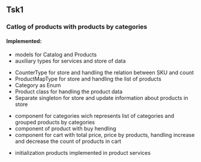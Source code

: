 ## Tsk1
### Catlog of products with products by categories

#### Implemented:

* models for Catalog and Products
* auxiliary types for services and store of data
- CounterType for store and handling the relation between SKU and count
- ProductMapType for store and handling the list of products
- Category as Enum
- Product class for handling the product data
- Separate singleton for store and update information about products in store

* component for categories wich represents list of categories and grouped products by categories
* component of product with buy hendling
* component for cart with total price, price by products, handling increase and decrease the count of products in cart 

+ initialization products implemented in product services
